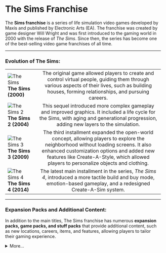 # The Sims Franchise

The **Sims franchise** is a series of life simulation video games developed by Maxis and published by Electronic Arts (EA). The franchise was created by game designer Will Wright and was first introduced to the gaming world in 2000 with the release of *The Sims*. Since then, the series has become one of the best-selling video game franchises of all time.

-----

### Evolution of The Sims:

|   |   |
| ------------- | :------------: |
|![The Sims](https://github.com/Bluee21/road_documentation_exercise/blob/main/assets/Bluee21_1.png) **The Sims (2000)**|The original game allowed players to create and control virtual people, guiding them through various aspects of their lives, such as building houses, forming relationships, and pursuing careers. |
|![The Sims 2](https://github.com/Bluee21/road_documentation_exercise/blob/main/assets/bluee21_2.jpg) **The Sims 2 (2004)**| This sequel introduced more complex gameplay and improved graphics. It included a life cycle for the Sims, with aging and generational progression, adding new layers to the simulation.|
|![The Sims 3](https://github.com/Bluee21/road_documentation_exercise/blob/main/assets/bluee21_3.jpg)**The Sims 3 (2009)**| The third installment expanded the open-world concept, allowing players to explore the neighborhood without loading screens. It also enhanced customization options and added new features like Create-A-Style, which allowed players to personalize objects and clothing.|
|![The Sims 4](https://github.com/Bluee21/road_documentation_exercise/blob/main/assets/bluee21_4.jpg)**The Sims 4 (2014)**| The latest main installment in the series, *The Sims 4*, introduced a more tactile build and buy mode, emotion-based gameplay, and a redesigned Create-A-Sim system.|
-------
   
### Expansion Packs and Additional Content:

In addition to the main titles, The Sims franchise has numerous **expansion packs, game packs, and stuff packs** that provide additional content, such as new locations, careers, items, and features, allowing players to tailor their gaming experience.

<details>
   <summary> More... </summary>
   
### Perspective 

I have always had a particular place in my heart for The Sims, a virtual world with countless possibilities. It has captivated my attention more than other video games because of its unique mix of creativity, simulation, and storytelling.

> **Storytelling:**
The Sims provide a distinctive storytelling experience that isn't predetermined but instead develops naturally via interactions and decisions made in the virtual environment. Every Sim turns into a character in a grand plot that is influenced by their relationships, aspirations, and experiences in the game. Every gameplay session becomes an exciting adventure full of surprises and narrative turns because of this element of unpredictability, which also adds a degree of excitement and emotional engagement.

> **Escape into Virtual Life:**
With the Sims you can escape into a world controlled by your imagination. It allows you to take a break from reality and immerse yourself in a realm where the only limits are those of my imagination.

> **Creativity:**
The game provides a canvas where you can bring your imagination to life, from designing dream homes to sculpting the personalities of my virtual living spaces. Well, I am not good at this part. I am just here for the gameplay and storytelling.

> **Emotions:**
The Sims' portrayal of emotional depth, especially in The Sims 4, with its focus on human emotions, provides a realistic element that makes the player feel something. The virtual lives of my Sims become more than just pixels on a computer when I see the highs and lows of their emotional journeys and feel empathy for them. The simulation gains a human touch from the emotional resonance, which gives every victory and failure a true sense of significance.

In essence, The Sims is not just a game; it's a living canvas to sculpt narratives, explore creative depths, and discover solace within a meticulously simulated universe. Its seamless integration of strategic gameplay with boundless creative freedom makes it an extraordinary and **timeless** experience. 
</details>

